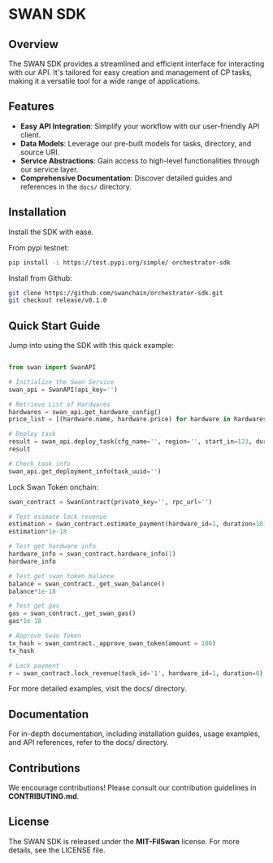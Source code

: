 # SWAN SDK

## Overview

The SWAN SDK provides a streamlined and efficient interface for interacting with our API. It's tailored for easy creation and management of CP tasks, making it a versatile tool for a wide range of applications.

## Features

- **Easy API Integration**: Simplify your workflow with our user-friendly API client.
- **Data Models**: Leverage our pre-built models for tasks, directory, and source URI.
- **Service Abstractions**: Gain access to high-level functionalities through our service layer.
- **Comprehensive Documentation**: Discover detailed guides and references in the `docs/` directory.

## Installation

Install the SDK with ease.

From pypi testnet:

```bash
pip install -i https://test.pypi.org/simple/ orchestrator-sdk
```

Install from Github:

```bash
git clone https://github.com/swanchain/orchestrator-sdk.git
git checkout release/v0.1.0
```

## Quick Start Guide
Jump into using the SDK with this quick example:

```python

from swan import SwanAPI

# Initialize the Swan Service
swan_api = SwanAPI(api_key='')

# Retrieve List of Hardwares
hardwares = swan_api.get_hardware_config()
price_list = [(hardware.name, hardware.price) for hardware in hardwares]

# Deploy task
result = swan_api.deploy_task(cfg_name='', region='', start_in=123, duration=123, job_source_uri='', paid=123)
result

# Check task info
swan_api.get_deployment_info(task_uuid='')
```
Lock Swan Token onchain:

```python
swan_contract = SwanContract(private_key='', rpc_url='')

# Test esimate lock revenue
estimation = swan_contract.estimate_payment(hardware_id=1, duration=10)
estimation*1e-18

# Test get hardware info
hardware_info = swan_contract.hardware_info(1)
hardware_info

# Test get swan token balance
balance = swan_contract._get_swan_balance()
balance*1e-18

# Test get gas
gas = swan_contract._get_swan_gas()
gas*1e-18

# Approve Swan Token
tx_hash = swan_contract._approve_swan_token(amount = 100)
tx_hash

# Lock payment
r = swan_contract.lock_revenue(task_id='1', hardware_id=1, duration=0)
```

For more detailed examples, visit the docs/ directory.

## Documentation
For in-depth documentation, including installation guides, usage examples, and API references, refer to the docs/ directory.

## Contributions
We encourage contributions! Please consult our contribution guidelines in **CONTRIBUTING.md**.

## License
The SWAN SDK is released under the **MIT-FilSwan** license. For more details, see the LICENSE file.
